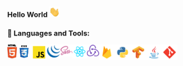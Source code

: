 ### Hello World <img src="https://github.com/ali-mohamed-nasser/ali-mohamed-nasser/blob/main/icons/hello.gif" width="25">

### 🔨 Languages and Tools:
<a href="https://www.w3schools.com/html/" target="_blank"><img align="left" src="https://github.com/ali-mohamed-nasser/ali-mohamed-nasser/blob/main/icons/html5.svg" alt="html5" width="22px"/></a>
<a href="https://www.w3schools.com/css/" target="_blank"><img align="left" src="https://github.com/ali-mohamed-nasser/ali-mohamed-nasser/blob/main/icons/css.svg" alt="css3" width="33px"/></a>
<a href="https://developer.mozilla.org/en-US/docs/Web/JavaScript" target="_blank"><img align="left" alt="JavaScript" width="36px" src="https://github.com/ali-mohamed-nasser/ali-mohamed-nasser/blob/main/icons/javascript.svg"></a>
<a href="https://jquery.com/" target="_blank"><img align="left" src="https://github.com/ali-mohamed-nasser/ali-mohamed-nasser/blob/main/icons/jquery-original.svg" alt="jquery" width="31px"/></a>
<a href="https://sass-lang.com/" target="_blank"><img align="left" alt="Sass" width="28px" src="https://github.com/ali-mohamed-nasser/ali-mohamed-nasser/blob/main/icons/sass.svg"></a>
<a href="https://reactjs.org/" target="_blank"><img align="left" alt="React" width="33px" src="https://github.com/ali-mohamed-nasser/ali-mohamed-nasser/blob/main/icons/react.svg"></a>
<a href="https://redux.js.org/" target="_blank"><img align="left" alt="Redux" width="28px" src="https://github.com/ali-mohamed-nasser/ali-mohamed-nasser/blob/main/icons/redux.svg"></a>
<a href="https://firebase.google.com/" target="_blank"><img align="left" src="https://github.com/ali-mohamed-nasser/ali-mohamed-nasser/blob/main/icons/firebase.svg" alt="firebase" height ="36px"/></a>
<a href="https://www.python.org" target="_blank"><img align="left" alt="Python" height ="36px" src="https://github.com/ali-mohamed-nasser/ali-mohamed-nasser/blob/main/icons/python.svg"></a>
<a href="https://www.tensorflow.org" target="_blank"><img align="left" src="https://github.com/ali-mohamed-nasser/ali-mohamed-nasser/blob/main/icons/tensorflow.svg" alt="tensorflow" height="36px"/></a> 
<a href="https://www.java.com" target="_blank"><img align="left" alt="Java" height ="36px" src="https://github.com/ali-mohamed-nasser/ali-mohamed-nasser/blob/main/icons/java.svg"></a>
<a href="https://git-scm.com/" target="_blank"><img src="https://github.com/ali-mohamed-nasser/ali-mohamed-nasser/blob/main/icons/git-scm.svg" align="left" alt="git" height='36px'/></a>

<!--
**ali-mohamed-nasser/ali-mohamed-nasser** is a ✨ _special_ ✨ repository because its `README.md` (this file) appears on your GitHub profile.

Here are some ideas to get you started:

- 🔭 I’m currently working on ...
- 🌱 I’m currently learning ...
- 👯 I’m looking to collaborate on ...
- 🤔 I’m looking for help with ...
- 💬 Ask me about ...
- 📫 How to reach me: ...
- 😄 Pronouns: ...
- ⚡ Fun fact: ...
-->
